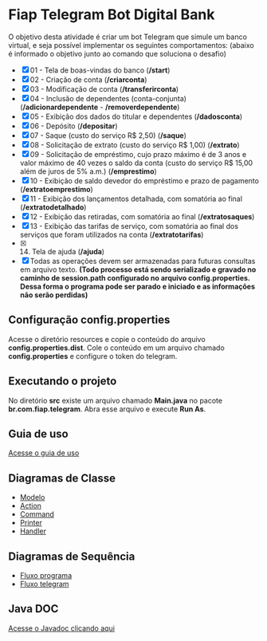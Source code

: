 # Fiap Telegram Bot Digital Bank

O objetivo desta atividade é criar um bot Telegram que simule um banco virtual, e seja
possível implementar os seguintes comportamentos: (abaixo é informado o objetivo junto ao comando que soluciona o desafio)

 - [x] 01 - Tela de boas-vindas do banco (**/start**)
 - [x] 02 - Criação de conta (**/criarconta**)
 - [x] 03 - Modificação de conta (**/transferirconta**)
 - [x] 04 - Inclusão de dependentes (conta-conjunta) (**/adicionardependente** - **/removerdependente**)
 - [x] 05 - Exibição dos dados do titular e dependentes (**/dadosconta**)    
 - [X] 06 - Depósito (**/depositar**)
 - [X] 07 - Saque (custo do serviço R$ 2,50) (**/saque**)                    
 - [X] 08 - Solicitação de extrato (custo do serviço R$ 1,00) (**/extrato**)    
 - [X] 09 - Solicitação de empréstimo, cujo prazo máximo é de 3 anos e valor máximo de 40 vezes o saldo da conta (custo do serviço R$ 15,00 além de juros de 5% a.m.) (**/emprestimo**)                
 - [X] 10 - Exibição de saldo devedor do empréstimo e prazo de pagamento (**/extratoemprestimo**)    
 - [X] 11 - Exibição dos lançamentos detalhada, com somatória ao final (**/extratodetalhado**)    
 - [X] 12 - Exibição das retiradas, com somatória ao final (**/extratosaques**)            
 - [X] 13 - Exibição das tarifas de serviço, com somatória ao final dos serviços que foram utilizados na conta (**/extratotarifas**)
 - [X] 14. Tela de ajuda (**/ajuda**)    
 - [X] Todas as operações devem ser armazenadas para futuras consultas em arquivo texto. **(Todo processo está sendo serializado e gravado no caminho de session.path configurado no arquivo config.properties. Dessa forma o programa pode ser parado e iniciado e as informações não serão perdidas)**   
    
## Configuração config.properties

Acesse o diretório resources e copie o conteúdo do arquivo **config.properties.dist**. Cole o conteúdo em um arquivo chamado **config.properties** e configure o token do telegram.

## Executando o projeto

No diretório **src** existe um arquivo chamado **Main.java** no pacote **br.com.fiap.telegram**. Abra esse arquivo e execute **Run As**.


## Guia de uso

[Acesse o guia de uso](GUIA_DE_USO.md)

## Diagramas de Classe

 - [Modelo](docs/diagramas/classe-modelo.png)
 - [Action](docs/diagramas/classe-action.png)
 - [Command](docs/diagramas/classe-command.png)
 - [Printer](docs/diagramas/classe-printer.png)
 - [Handler](docs/diagramas/classe-handler.png)
 
## Diagramas de Sequência
 
 - [Fluxo programa](docs/diagramas/sequencia-programa.png)
 - [Fluxo telegram](docs/diagramas/sequencia-telegram.png)
 
## Java DOC

[Acesse o Javadoc clicando aqui](https://dsaouda.github.io/fiap-telegram-bot-digital-bank/)
 
